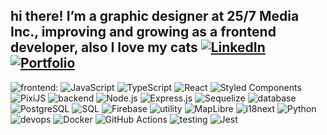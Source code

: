 ## hi there! I’m a graphic designer at 25/7 Media Inc., improving and growing as a frontend developer, also I love my cats [![LinkedIn](https://img.shields.io/badge/LinkedIn-%230077B5.svg?logo=linkedin&logoColor=white)](https://linkedin.com/in/joan-gonzalez-9320b31a2) [![Portfolio](https://img.shields.io/badge/Portfolio-%23252525.svg?style=flat-square)](https://joangonzalez.vercel.app/)
![frontend:](https://img.shields.io/badge/frontend%3A-121212?style=flat-square) ![JavaScript](https://img.shields.io/badge/javascript-%23323330.svg?style=flat-square&logo=javascript&logoColor=%23F7DF1E) ![TypeScript](https://img.shields.io/badge/typescript-%23007ACC.svg?style=flat-square&logo=typescript&logoColor=white) ![React](https://img.shields.io/badge/react-%2320232a.svg?style=flat-square&logo=react&logoColor=%2361DAFB) ![Styled Components](https://img.shields.io/badge/styled--components-%23DB7093.svg?style=flat-square&logo=styled-components&logoColor=white) ![PixiJS](https://img.shields.io/badge/pixijs-%23E72264.svg?style=flat-square&logo=piapro&logoColor=white) ![backend](https://img.shields.io/badge/backend%3A-121212?style=flat-square) ![Node.js](https://img.shields.io/badge/node.js-%2343853D.svg?style=flat-square&logo=node.js&logoColor=white) ![Express.js](https://img.shields.io/badge/express.js-%23404d59.svg?style=flat-square&logo=express&logoColor=white) ![Sequelize](https://img.shields.io/badge/sequelize-%2357C5A7.svg?style=flat-square&logo=sequelize&logoColor=white) ![database](https://img.shields.io/badge/database%3A-121212?style=flat-square) ![PostgreSQL](https://img.shields.io/badge/postgresql-%23336791.svg?style=flat-square&logo=postgresql&logoColor=white) ![SQL](https://img.shields.io/badge/sql-%230066CC.svg?style=flat-square&logo=postgresql&logoColor=white) ![Firebase](https://img.shields.io/badge/firebase-%23FFCA28.svg?style=flat-square&logo=firebase&logoColor=black) ![utility](https://img.shields.io/badge/utility%3A-121212?style=flat-square) ![MapLibre](https://img.shields.io/badge/maplibre-%2300A1DE.svg?style=flat-square&logo=maplibre&logoColor=white) ![i18next](https://img.shields.io/badge/i18next-%2326A69A.svg?style=flat-square&logo=i18next&logoColor=white) ![Python](https://img.shields.io/badge/python-%233776AB.svg?style=flat-square&logo=python&logoColor=white) ![devops](https://img.shields.io/badge/devops%3A-121212?style=flat-square) ![Docker](https://img.shields.io/badge/docker-%230db7ed.svg?style=flat-square&logo=docker&logoColor=white) ![GitHub Actions](https://img.shields.io/badge/github%20actions-%232671E5.svg?style=flat-square&logo=githubactions&logoColor=white) ![testing](https://img.shields.io/badge/testing%3A-121212?style=flat-square) ![Jest](https://img.shields.io/badge/jest-%23C21325.svg?style=flat-square&logo=jest&logoColor=white)
